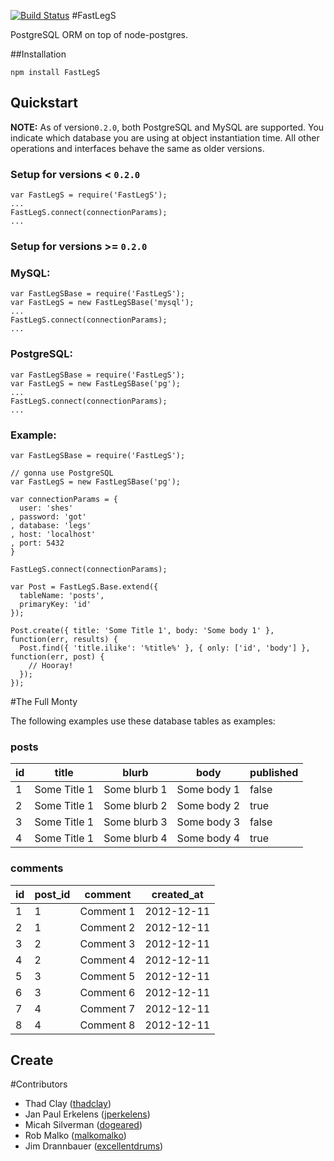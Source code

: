 [![Build Status](https://secure.travis-ci.org/didit-tech/FastLegS.png)](http://travis-ci.org/didit-tech/FastLegS)
#FastLegS

PostgreSQL ORM on top of node-postgres.

##Installation

    npm install FastLegS

## Quickstart

**NOTE:** As of version```0.2.0```, both PostgreSQL and MySQL are supported. You indicate which database you are using at object instantiation time. All other operations and interfaces behave the same as older versions.

### Setup for versions < ```0.2.0```

    var FastLegS = require('FastLegS');
    ...
    FastLegS.connect(connectionParams);
    ...

### Setup for versions >= ```0.2.0```   

### MySQL:

    var FastLegSBase = require('FastLegS');
    var FastLegS = new FastLegSBase('mysql');
    ...
    FastLegS.connect(connectionParams);
    ...

### PostgreSQL:

    var FastLegSBase = require('FastLegS');
    var FastLegS = new FastLegSBase('pg');
    ...
    FastLegS.connect(connectionParams);
    ...

### Example:

    var FastLegSBase = require('FastLegS');

    // gonna use PostgreSQL
    var FastLegS = new FastLegSBase('pg');

    var connectionParams = {
      user: 'shes'
    , password: 'got'
    , database: 'legs'
    , host: 'localhost'
    , port: 5432
    }

    FastLegS.connect(connectionParams);

    var Post = FastLegS.Base.extend({
      tableName: 'posts',
      primaryKey: 'id'
    });

    Post.create({ title: 'Some Title 1', body: 'Some body 1' }, function(err, results) {
      Post.find({ 'title.ilike': '%title%' }, { only: ['id', 'body'] }, function(err, post) {
        // Hooray!
      });
    });

#The Full Monty

The following examples use these database tables as examples:

### posts

 | id   | title        | blurb        | body        | published   |
 |------|--------------|--------------|-------------|-------------|
 | 1    | Some Title 1 | Some blurb 1 | Some body 1 | false       |
 | 2    | Some Title 1 | Some blurb 2 | Some body 2 | true        |
 | 3    | Some Title 1 | Some blurb 3 | Some body 3 | false       |
 | 4    | Some Title 1 | Some blurb 4 | Some body 4 | true        |

### comments

| id | post_id | comment   | created_at |
|----|---------|-----------|------------|
|  1 |       1 | Comment 1 | 2012-12-11 |
|  2 |       1 | Comment 2 | 2012-12-11 |
|  3 |       2 | Comment 3 | 2012-12-11 |
|  4 |       2 | Comment 4 | 2012-12-11 |
|  5 |       3 | Comment 5 | 2012-12-11 |
|  6 |       3 | Comment 6 | 2012-12-11 |
|  7 |       4 | Comment 7 | 2012-12-11 |
|  8 |       4 | Comment 8 | 2012-12-11 |


## Create


#Contributors

* Thad Clay ([thadclay](https://github.com/thadclay))
* Jan Paul Erkelens ([jperkelens](https://github.com/jperkelens))
* Micah Silverman ([dogeared](https://github.com/dogeared))
* Rob Malko ([malkomalko](https://github.com/malkomalko))
* Jim Drannbauer ([excellentdrums](https://github.com/excellentdrums))
